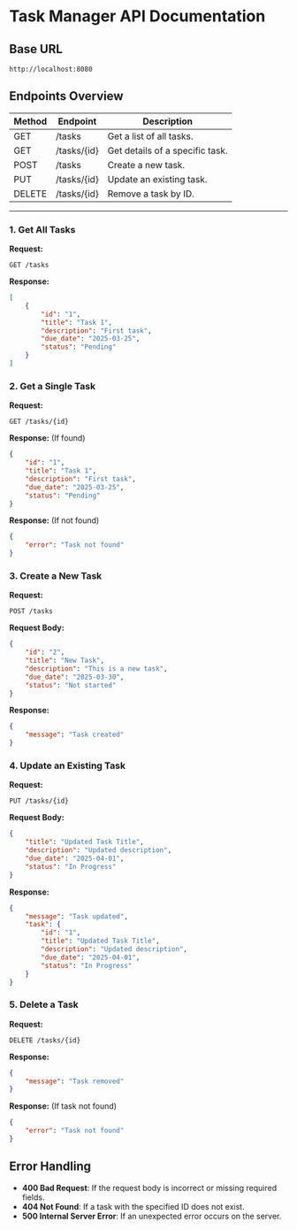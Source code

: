 # Task Manager API Documentation

## Base URL
```
http://localhost:8080
```

## Endpoints Overview

| Method | Endpoint                | Description                            |
|--------|-------------------------|----------------------------------------|
| GET    | /tasks                  | Get a list of all tasks.              |
| GET    | /tasks/{id}             | Get details of a specific task.       |
| POST   | /tasks                  | Create a new task.                    |
| PUT    | /tasks/{id}             | Update an existing task.              |
| DELETE | /tasks/{id}             | Remove a task by ID.                  |

---

### 1. Get All Tasks
**Request:**
```
GET /tasks
```
**Response:**
```json
[
    {
        "id": "1",
        "title": "Task 1",
        "description": "First task",
        "due_date": "2025-03-25",
        "status": "Pending"
    }
]
```

### 2. Get a Single Task
**Request:**
```
GET /tasks/{id}
```
**Response:** (If found)
```json
{
    "id": "1",
    "title": "Task 1",
    "description": "First task",
    "due_date": "2025-03-25",
    "status": "Pending"
}
```
**Response:** (If not found)
```json
{
    "error": "Task not found"
}
```

### 3. Create a New Task
**Request:**
```
POST /tasks
```
**Request Body:**
```json
{
    "id": "2",
    "title": "New Task",
    "description": "This is a new task",
    "due_date": "2025-03-30",
    "status": "Not started"
}
```
**Response:**
```json
{
    "message": "Task created"
}
```

### 4. Update an Existing Task
**Request:**
```
PUT /tasks/{id}
```
**Request Body:**
```json
{
    "title": "Updated Task Title",
    "description": "Updated description",
    "due_date": "2025-04-01",
    "status": "In Progress"
}
```
**Response:**
```json
{
    "message": "Task updated",
    "task": {
        "id": "1",
        "title": "Updated Task Title",
        "description": "Updated description",
        "due_date": "2025-04-01",
        "status": "In Progress"
    }
}
```

### 5. Delete a Task
**Request:**
```
DELETE /tasks/{id}
```
**Response:**
```json
{
    "message": "Task removed"
}
```
**Response:** (If task not found)
```json
{
    "error": "Task not found"
}
```

## Error Handling
- **400 Bad Request**: If the request body is incorrect or missing required fields.
- **404 Not Found**: If a task with the specified ID does not exist.
- **500 Internal Server Error**: If an unexpected error occurs on the server.

